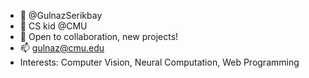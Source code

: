 - 👋 @GulnazSerikbay
- 🌱 CS kid @CMU
- 💞️ Open to collaboration, new projects!
- 📫 gulnaz@cmu.edu
- Interests: Computer Vision, Neural Computation, Web Programming

<!---
GulnazSerikbay/GulnazSerikbay is a ✨ special ✨ repository because its `README.md` (this file) appears on your GitHub profile.
You can click the Preview link to take a look at your changes.
--->
